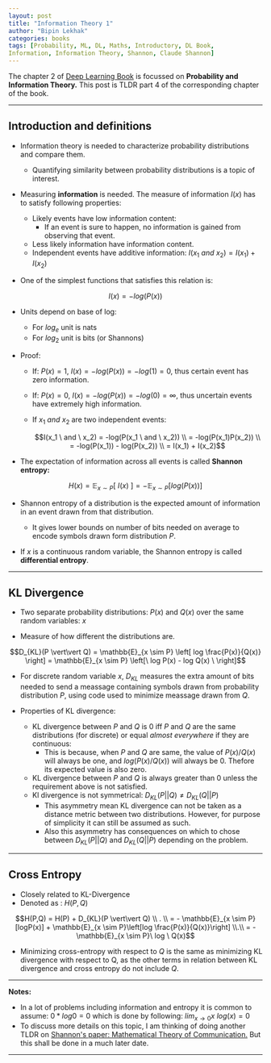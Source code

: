 ```yaml
---
layout: post
title: "Information Theory 1"
author: "Bipin Lekhak"
categories: books
tags: [Probability, ML, DL, Maths, Introductory, DL Book,
Information, Information Theory, Shannon, Claude Shannon]
---
```


The chapter 2 of [Deep Learning Book](https://www.deeplearningbook.org/) is focussed on **Probability and
Information Theory.** This post is TLDR part 4 of the corresponding chapter of
the book.

---

## Introduction and definitions

- Information theory is needed to characterize probability distributions and
  compare them.
  - Quantifying similarity between probability distributions is a topic of interest.

- Measuring **information** is needed. The measure of information $I(x)$ has to satisfy
  following properties:
  - Likely events have low information content:
    - If an event is sure to happen, no information is gained from observing that event.
  - Less likely information have information content.
  - Independent events have additive information:
  $I(x_1 \ and \ x_2) = I(x_1) + I(x_2)$

- One of the simplest functions that satisfies this relation is:

$$I(x) = -log(P(x))$$

- Units depend on base of log:
  - For $log_e$ unit is nats
  - For $log_2$ unit is bits (or Shannons)

- Proof:
  - If: $P(x) = 1$, $I(x) = -log(P(x)) = -log(1) = 0$, thus certain event has
    zero information.
  - If: $P(x) = 0$, $I(x) = -log(P(x)) = -log(0) = \infty$, thus uncertain
    events have extremely high information.
  - If $x_1 \ and \ x_2$ are two independent events:

    $$I(x_1 \ and \ x_2) = -log(P(x_1 \ and \ x_2)) \\ = -log(P(x_1)P(x_2)) \\ =
    -log(P(x_1)) - log(P(x_2)) \\ = I(x_1) + I(x_2)$$

- The expectation of information across all events is called **Shannon entropy:**

$$H(x) = \mathbb{E}_{x \sim P}[\ I(x) \ ] = -\mathbb{E}_{x \sim P}[log(P(x)) ] $$

- Shannon entropy of a distribution is the expected amount of information in an event drawn from
  that distribution.
  - It gives lower bounds on number of bits needed on average to encode symbols
    drawn form distribution $P$.

- If $x$ is a continuous random variable, the Shannon entropy is called
  **differential entropy**.

---

## KL Divergence

- Two separate probability distributions: $P(x)$ and $Q(x)$ over the same random
  variables: $x$

- Measure of how different the distributions are.

$$D_{KL}(P \vert\vert Q) = \mathbb{E}_{x \sim P} \left[ log \frac{P(x)}{Q(x)}
\right] = \mathbb{E}_{x \sim P} \left[\ log P(x) - log Q(x) \ \right]$$

- For discrete random variable $x$, $D_{KL}$ measures the extra amount of bits
  needed to send a meassage containing symbols drawn from probability
  distribution $P$, using code used to minimize meassage drawn from $Q$.

- Properties of KL divergence:
  - KL divergence between $P$ and $Q$ is 0 iff $P$ and $Q$ are the same
    distributions (for discrete) or equal *almost everywhere* if they are
    continuous:
    - This is because, when $P$ and $Q$ are same, the value of $P(x)/Q(x)$
      will always be one, and  $log(P(x)/Q(x))$ will always be 0. Thefore its
      expected value is also zero.
  - KL divergence between $P$ and $Q$ is always greater than 0 unless the
    requirement above is not satisfied.
  - Kl divergence is not symmetrical: $D_{KL}(P\vert\vert Q) \ne D_{KL}(Q\vert\vert P)$
    - This asymmetry mean KL divergence can not be taken as a distance metric
      between two distributions. However, for purpose of simplicity it can still
      be assumed as such.
    - Also this asymmetry has consequences on which to chose between
      $D_{KL}(P\vert\vert Q)$ and $D_{KL}(Q\vert\vert P)$ depending on the
      problem.

---

## Cross Entropy

- Closely related to KL-Divergence
- Denoted as : $H(P,Q)$

$$H(P,Q) = H(P) + D_{KL}(P \vert\vert Q) \\ . \\
= - \mathbb{E}_{x \sim P}[logP(x)] + \mathbb{E}_{x \sim P}\left[log
\frac{P(x)}{Q(x)}\right] \\.\\
= - \mathbb{E}_{x \sim P}\ log \ Q(x)$$

- Minimizing cross-entropy with respect to $Q$ is the same as minimizing KL
  divergence with respect to Q, as the other terms in relation between KL
  divergence and cross entropy do not include $Q$.

---

**Notes:**

- In a lot of problems including information and entropy it is common to assume:
  $0 * log0 = 0$ which is done by following: $lim_{x \to 0}{x \ log(x)} = 0$
- To discuss more details on this topic, I am thinking of doing another TLDR on
  [Shannon's paper: Mathematical Theory of Communication.](http://people.math.harvard.edu/~ctm/home/text/others/shannon/entropy/entropy.pdf)
  But this shall be done in a much later date.

---
